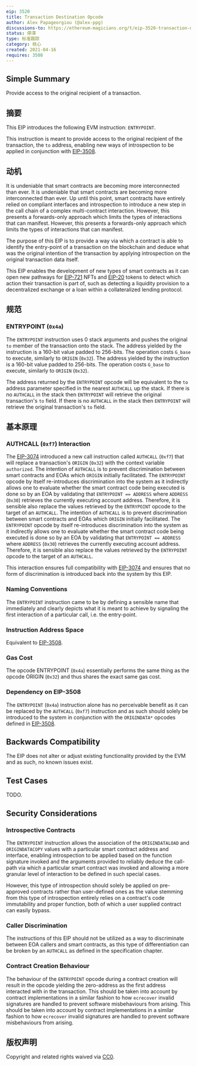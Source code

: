 ```yaml
---
eip: 3520
title: Transaction Destination Opcode
author: Alex Papageorgiou (@alex-ppg)
discussions-to: https://ethereum-magicians.org/t/eip-3520-transaction-destination-opcode/6058
status: 停滞
type: 标准跟踪
category: 核心
created: 2021-04-16
requires: 3508
---
```


## Simple Summary

Provide access to the original recipient of a transaction.

## 摘要

This EIP introduces the following EVM instruction: `ENTRYPOINT`.

This instruction is meant to provide access to the original recipient of the transaction, the `to` address, enabling new ways of introspection to be applied in conjunction with [EIP-3508](./eip-3508.md).

## 动机

It is undeniable that smart contracts are becoming more interconnected than ever. It is undeniable that smart contracts are becoming more interconnected than ever. Up until this point, smart contracts have entirely relied on compliant interfaces and introspection to introduce a new step in the call chain of a complex multi-contract interaction. However, this presents a forwards-only approach which limits the types of interactions that can manifest. However, this presents a forwards-only approach which limits the types of interactions that can manifest.

The purpose of this EIP is to provide a way via which a contract is able to identify the entry-point of a transaction on the blockchain and deduce what was the original intention of the transaction by applying introspection on the original transaction data itself.

This EIP enables the development of new types of smart contracts as it can open new pathways for [EIP-721](./eip-721) NFTs and [EIP-20](./eip-20) tokens to detect which action their transaction is part of, such as detecting a liquidity provision to a decentralized exchange or a loan within a collateralized lending protocol.

## 规范

### ENTRYPOINT (`0x4a`)

The `ENTRYPOINT` instruction uses 0 stack arguments and pushes the original `to` member of the transaction onto the stack. The address yielded by the instruction is a 160-bit value padded to 256-bits. The operation costs `G_base` to execute, similarly to `ORIGIN` (`0x32`). The address yielded by the instruction is a 160-bit value padded to 256-bits. The operation costs `G_base` to execute, similarly to `ORIGIN` (`0x32`).

The address returned by the `ENTRYPOINT` opcode will be equivalent to the `to` address parameter specified in the nearest `AUTHCALL` up the stack.  If there is no `AUTHCALL` in the stack then `ENTRYPOINT` will retrieve the original transaction's `to` field.  If there is no `AUTHCALL` in the stack then `ENTRYPOINT` will retrieve the original transaction's `to` field.

## 基本原理

### AUTHCALL (`0xf7`) Interaction

The [EIP-3074](./eip-3074.md) introduced a new call instruction called `AUTHCALL` (`0xf7`) that will replace a transaction's `ORIGIN` (`0x32`) with the context variable `authorized`. The intention of `AUTHCALL` is to prevent discrimination between smart contracts and EOAs which `ORIGIN` initially facilitated. The `ENTRYPOINT` opcode by itself re-introduces discrimination into the system as it indirectly allows one to evaluate whether the smart contract code being executed is done so by an EOA by validating that `ENTRYPOINT == ADDRESS` where `ADDRESS` (`0x30`) retrieves the currently executing account address. Therefore, it is sensible also replace the values retrieved by the `ENTRYPOINT` opcode to the target of an `AUTHCALL`. The intention of `AUTHCALL` is to prevent discrimination between smart contracts and EOAs which `ORIGIN` initially facilitated. The `ENTRYPOINT` opcode by itself re-introduces discrimination into the system as it indirectly allows one to evaluate whether the smart contract code being executed is done so by an EOA by validating that `ENTRYPOINT == ADDRESS` where `ADDRESS` (`0x30`) retrieves the currently executing account address. Therefore, it is sensible also replace the values retrieved by the `ENTRYPOINT` opcode to the target of an `AUTHCALL`.

This interaction ensures full compatibility with [EIP-3074](./eip-3074.md) and ensures that no form of discrimination is introduced back into the system by this EIP.

### Naming Conventions

The `ENTRYPOINT` instruction came to be by defining a sensible name that immediately and clearly depicts what it is meant to achieve by signaling the first interaction of a particular call, i.e. the entry-point.

### Instruction Address Space

Equivalent to [EIP-3508](./eip-3508).

### Gas Cost

The opcode ENTRYPOINT (`0x4a`) essentially performs the same thing as the opcode ORIGIN (`0x32`) and thus shares the exact same gas cost.

### Dependency on EIP-3508

The `ENTRYPOINT` (`0x4a`) instruction alone has no perceivable benefit as it can be replaced by the `AUTHCALL` (`0xf7`) instruction and as such should solely be introduced to the system in conjunction with the `ORIGINDATA*` opcodes defined in [EIP-3508](./eip-3508.md).

## Backwards Compatibility

The EIP does not alter or adjust existing functionality provided by the EVM and as such, no known issues exist.

## Test Cases

TODO.

## Security Considerations

### Introspective Contracts

The `ENTRYPOINT` instruction allows the association of the `ORIGINDATALOAD` and `ORIGINDATACOPY` values with a particular smart contract address and interface, enabling introspection to be applied based on the function signature invoked and the arguments provided to reliably deduce the call-path via which a particular smart contract was invoked and allowing a more granular level of interaction to be defined in such special cases.

However, this type of introspection should solely be applied on pre-approved contracts rather than user-defined ones as the value stemming from this type of introspection entirely relies on a contract's code immutability and proper function, both of which a user supplied contract can easily bypass.

### Caller Discrimination

The instructions of this EIP should not be utilized as a way to discriminate between EOA callers and smart contracts, as this type of differentiation can be broken by an `AUTHCALL` as defined in the specification chapter.

### Contract Creation Behaviour

The behaviour of the `ENTRYPOINT` opcode during a contract creation will result in the opcode yielding the zero-address as the first address interacted with in the transaction. This should be taken into account by contract implementations in a similar fashion to how `ecrecover` invalid signatures are handled to prevent software misbehaviours from arising. This should be taken into account by contract implementations in a similar fashion to how `ecrecover` invalid signatures are handled to prevent software misbehaviours from arising.

## 版权声明

Copyright and related rights waived via [CC0](../LICENSE.md).
